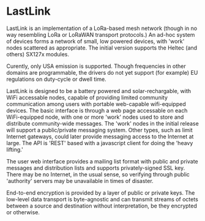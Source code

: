 # LastLink

LastLink is an implementation of a LoRa-based mesh network (though in no way resembling LoRa or LoRaWAN
transport protocols.)  An ad-hoc system of devices forms a network of small, low powered devices, with 'work'
nodes scattered as appropriate.  The initial version supports the Heltec (and others) SX127x modules.

Curently, only USA emission is supported.  Though frequencies in other domains are programmable, the drivers
do not yet support (for example) EU regulations on duty-cycle or dwell time.

LastLink is designed to be a battery powered and solar-rechargable, with WiFi accessable nodes, capable of
providing limited community communication among users with portable web-capable wifi-equipped devices.  The
basic interface is through a web page accessable on each WiFi-equipped node, with one or more 'work' nodes used
to store and distribute community-wide messages. The 'work' nodes in the initial release will support a
public/private messaging system.  Other types, such as limit Internet gateways, could later provide messaging
access to the Internet at large.  The API is 'REST' based with a javascript client for doing the 'heavy lifting.'  

The user web interface provides a mailing list format with public and private messages and distribution lists and
supports privately-signed SSL key.  There may be no Internet, in the usual sense, so verifying through public 'authority' servers may be unavailable in times of disaster.

End-to-end encryption is provided by a layer of public or private keys. The low-level data transport is byte-agnostic and can
transmit streams of octets between a source and destination without interpretation, be they encrypted or otherwise.
